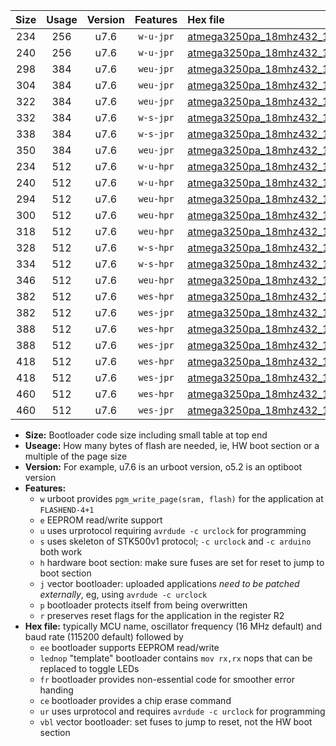 |Size|Usage|Version|Features|Hex file|
|:-:|:-:|:-:|:-:|:--|
|234|256|u7.6|`w-u-jpr`|[atmega3250pa_18mhz432_19200bps_ur_vbl.hex](https://raw.githubusercontent.com/stefanrueger/urboot/main//atmega3250pa_18mhz432_19200bps_ur_vbl.hex)|
|240|256|u7.6|`w-u-jpr`|[atmega3250pa_18mhz432_19200bps_lednop_ur_vbl.hex](https://raw.githubusercontent.com/stefanrueger/urboot/main//atmega3250pa_18mhz432_19200bps_lednop_ur_vbl.hex)|
|298|384|u7.6|`weu-jpr`|[atmega3250pa_18mhz432_19200bps_ee_ur_vbl.hex](https://raw.githubusercontent.com/stefanrueger/urboot/main//atmega3250pa_18mhz432_19200bps_ee_ur_vbl.hex)|
|304|384|u7.6|`weu-jpr`|[atmega3250pa_18mhz432_19200bps_ee_lednop_ur_vbl.hex](https://raw.githubusercontent.com/stefanrueger/urboot/main//atmega3250pa_18mhz432_19200bps_ee_lednop_ur_vbl.hex)|
|322|384|u7.6|`weu-jpr`|[atmega3250pa_18mhz432_19200bps_ee_lednop_fr_ur_vbl.hex](https://raw.githubusercontent.com/stefanrueger/urboot/main//atmega3250pa_18mhz432_19200bps_ee_lednop_fr_ur_vbl.hex)|
|332|384|u7.6|`w-s-jpr`|[atmega3250pa_18mhz432_19200bps_vbl.hex](https://raw.githubusercontent.com/stefanrueger/urboot/main//atmega3250pa_18mhz432_19200bps_vbl.hex)|
|338|384|u7.6|`w-s-jpr`|[atmega3250pa_18mhz432_19200bps_lednop_vbl.hex](https://raw.githubusercontent.com/stefanrueger/urboot/main//atmega3250pa_18mhz432_19200bps_lednop_vbl.hex)|
|350|384|u7.6|`weu-jpr`|[atmega3250pa_18mhz432_19200bps_ee_lednop_fr_ce_ur_vbl.hex](https://raw.githubusercontent.com/stefanrueger/urboot/main//atmega3250pa_18mhz432_19200bps_ee_lednop_fr_ce_ur_vbl.hex)|
|234|512|u7.6|`w-u-hpr`|[atmega3250pa_18mhz432_19200bps_ur.hex](https://raw.githubusercontent.com/stefanrueger/urboot/main//atmega3250pa_18mhz432_19200bps_ur.hex)|
|240|512|u7.6|`w-u-hpr`|[atmega3250pa_18mhz432_19200bps_lednop_ur.hex](https://raw.githubusercontent.com/stefanrueger/urboot/main//atmega3250pa_18mhz432_19200bps_lednop_ur.hex)|
|294|512|u7.6|`weu-hpr`|[atmega3250pa_18mhz432_19200bps_ee_ur.hex](https://raw.githubusercontent.com/stefanrueger/urboot/main//atmega3250pa_18mhz432_19200bps_ee_ur.hex)|
|300|512|u7.6|`weu-hpr`|[atmega3250pa_18mhz432_19200bps_ee_lednop_ur.hex](https://raw.githubusercontent.com/stefanrueger/urboot/main//atmega3250pa_18mhz432_19200bps_ee_lednop_ur.hex)|
|318|512|u7.6|`weu-hpr`|[atmega3250pa_18mhz432_19200bps_ee_lednop_fr_ur.hex](https://raw.githubusercontent.com/stefanrueger/urboot/main//atmega3250pa_18mhz432_19200bps_ee_lednop_fr_ur.hex)|
|328|512|u7.6|`w-s-hpr`|[atmega3250pa_18mhz432_19200bps.hex](https://raw.githubusercontent.com/stefanrueger/urboot/main//atmega3250pa_18mhz432_19200bps.hex)|
|334|512|u7.6|`w-s-hpr`|[atmega3250pa_18mhz432_19200bps_lednop.hex](https://raw.githubusercontent.com/stefanrueger/urboot/main//atmega3250pa_18mhz432_19200bps_lednop.hex)|
|346|512|u7.6|`weu-hpr`|[atmega3250pa_18mhz432_19200bps_ee_lednop_fr_ce_ur.hex](https://raw.githubusercontent.com/stefanrueger/urboot/main//atmega3250pa_18mhz432_19200bps_ee_lednop_fr_ce_ur.hex)|
|382|512|u7.6|`wes-hpr`|[atmega3250pa_18mhz432_19200bps_ee.hex](https://raw.githubusercontent.com/stefanrueger/urboot/main//atmega3250pa_18mhz432_19200bps_ee.hex)|
|382|512|u7.6|`wes-jpr`|[atmega3250pa_18mhz432_19200bps_ee_vbl.hex](https://raw.githubusercontent.com/stefanrueger/urboot/main//atmega3250pa_18mhz432_19200bps_ee_vbl.hex)|
|388|512|u7.6|`wes-hpr`|[atmega3250pa_18mhz432_19200bps_ee_lednop.hex](https://raw.githubusercontent.com/stefanrueger/urboot/main//atmega3250pa_18mhz432_19200bps_ee_lednop.hex)|
|388|512|u7.6|`wes-jpr`|[atmega3250pa_18mhz432_19200bps_ee_lednop_vbl.hex](https://raw.githubusercontent.com/stefanrueger/urboot/main//atmega3250pa_18mhz432_19200bps_ee_lednop_vbl.hex)|
|418|512|u7.6|`wes-hpr`|[atmega3250pa_18mhz432_19200bps_ee_lednop_fr.hex](https://raw.githubusercontent.com/stefanrueger/urboot/main//atmega3250pa_18mhz432_19200bps_ee_lednop_fr.hex)|
|418|512|u7.6|`wes-jpr`|[atmega3250pa_18mhz432_19200bps_ee_lednop_fr_vbl.hex](https://raw.githubusercontent.com/stefanrueger/urboot/main//atmega3250pa_18mhz432_19200bps_ee_lednop_fr_vbl.hex)|
|460|512|u7.6|`wes-hpr`|[atmega3250pa_18mhz432_19200bps_ee_lednop_fr_ce.hex](https://raw.githubusercontent.com/stefanrueger/urboot/main//atmega3250pa_18mhz432_19200bps_ee_lednop_fr_ce.hex)|
|460|512|u7.6|`wes-jpr`|[atmega3250pa_18mhz432_19200bps_ee_lednop_fr_ce_vbl.hex](https://raw.githubusercontent.com/stefanrueger/urboot/main//atmega3250pa_18mhz432_19200bps_ee_lednop_fr_ce_vbl.hex)|

- **Size:** Bootloader code size including small table at top end
- **Useage:** How many bytes of flash are needed, ie, HW boot section or a multiple of the page size
- **Version:** For example, u7.6 is an urboot version, o5.2 is an optiboot version
- **Features:**
  + `w` urboot provides `pgm_write_page(sram, flash)` for the application at `FLASHEND-4+1`
  + `e` EEPROM read/write support
  + `u` uses urprotocol requiring `avrdude -c urclock` for programming
  + `s` uses skeleton of STK500v1 protocol; `-c urclock` and `-c arduino` both work
  + `h` hardware boot section: make sure fuses are set for reset to jump to boot section
  + `j` vector bootloader: uploaded applications *need to be patched externally*, eg, using `avrdude -c urclock`
  + `p` bootloader protects itself from being overwritten
  + `r` preserves reset flags for the application in the register R2
- **Hex file:** typically MCU name, oscillator frequency (16 MHz default) and baud rate (115200 default) followed by
  + `ee` bootloader supports EEPROM read/write
  + `lednop` "template" bootloader contains `mov rx,rx` nops that can be replaced to toggle LEDs
  + `fr` bootloader provides non-essential code for smoother error handing
  + `ce` bootloader provides a chip erase command
  + `ur` uses urprotocol and requires `avrdude -c urclock` for programming
  + `vbl` vector bootloader: set fuses to jump to reset, not the HW boot section
